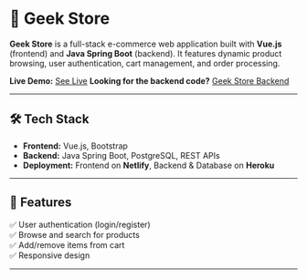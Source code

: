 # 🛒 Geek Store

**Geek Store** is a full-stack e-commerce web application built with **Vue.js** (frontend) and **Java Spring Boot** (backend). It features dynamic product browsing, user authentication, cart management, and order processing.

**Live Demo:** [See Live](https://geekstoreproject.netlify.app)
**Looking for the backend code?** [Geek Store Backend](https://github.com/irinazivitz/geek-store-server)

---

## 🛠 Tech Stack

- **Frontend:** Vue.js, Bootstrap
- **Backend:** Java Spring Boot, PostgreSQL, REST APIs
- **Deployment:** Frontend on **Netlify**, Backend & Database on **Heroku**

---

## 🚀 Features

✅ User authentication (login/register)  
✅ Browse and search for products  
✅ Add/remove items from cart    
✅ Responsive design  

---

